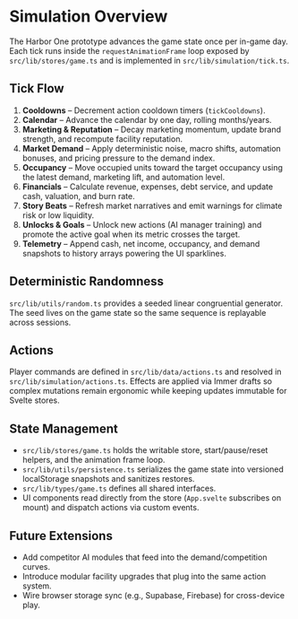# Simulation Overview

The Harbor One prototype advances the game state once per in-game day. Each tick runs inside the `requestAnimationFrame`
loop exposed by `src/lib/stores/game.ts` and is implemented in `src/lib/simulation/tick.ts`.

## Tick Flow

1. **Cooldowns** – Decrement action cooldown timers (`tickCooldowns`).
2. **Calendar** – Advance the calendar by one day, rolling months/years.
3. **Marketing & Reputation** – Decay marketing momentum, update brand strength, and recompute facility reputation.
4. **Market Demand** – Apply deterministic noise, macro shifts, automation bonuses, and pricing pressure to the demand index.
5. **Occupancy** – Move occupied units toward the target occupancy using the latest demand, marketing lift, and automation level.
6. **Financials** – Calculate revenue, expenses, debt service, and update cash, valuation, and burn rate.
7. **Story Beats** – Refresh market narratives and emit warnings for climate risk or low liquidity.
8. **Unlocks & Goals** – Unlock new actions (AI manager training) and promote the active goal when its metric crosses the target.
9. **Telemetry** – Append cash, net income, occupancy, and demand snapshots to history arrays powering the UI sparklines.

## Deterministic Randomness

`src/lib/utils/random.ts` provides a seeded linear congruential generator. The seed lives on the game state so the same sequence
is replayable across sessions.

## Actions

Player commands are defined in `src/lib/data/actions.ts` and resolved in `src/lib/simulation/actions.ts`. Effects are applied via
Immer drafts so complex mutations remain ergonomic while keeping updates immutable for Svelte stores.

## State Management

- `src/lib/stores/game.ts` holds the writable store, start/pause/reset helpers, and the animation frame loop.
- `src/lib/utils/persistence.ts` serializes the game state into versioned localStorage snapshots and sanitizes restores.
- `src/lib/types/game.ts` defines all shared interfaces.
- UI components read directly from the store (`App.svelte` subscribes on mount) and dispatch actions via custom events.

## Future Extensions

- Add competitor AI modules that feed into the demand/competition curves.
- Introduce modular facility upgrades that plug into the same action system.
- Wire browser storage sync (e.g., Supabase, Firebase) for cross-device play.
